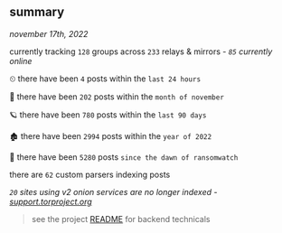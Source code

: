 
## summary
_november 17th, 2022_

currently tracking `128` groups across `233` relays & mirrors - _`85` currently online_

⏲ there have been `4` posts within the `last 24 hours`

🦈 there have been `202` posts within the `month of november`

🪐 there have been `780` posts within the `last 90 days`

🏚 there have been `2994` posts within the `year of 2022`

🦕 there have been `5280` posts `since the dawn of ransomwatch`

there are `62` custom parsers indexing posts

_`20` sites using v2 onion services are no longer indexed - [support.torproject.org](https://support.torproject.org/onionservices/v2-deprecation/)_

> see the project [README](https://github.com/joshhighet/ransomwatch#ransomwatch--) for backend technicals
